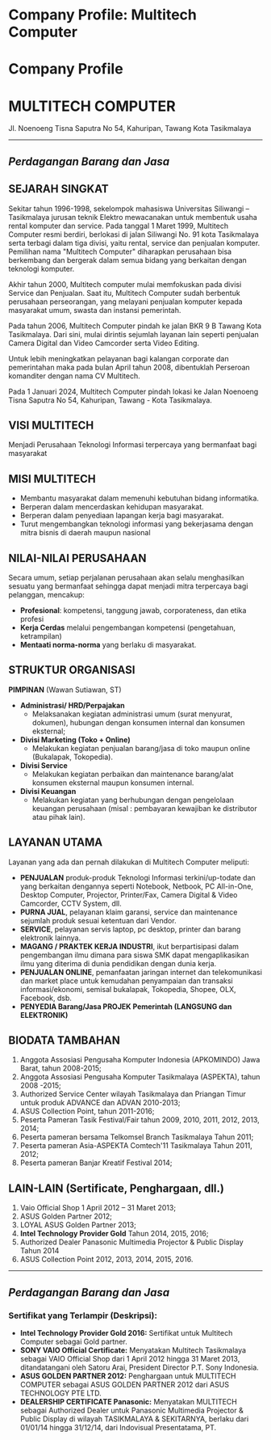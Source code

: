 # Company Profile: Multitech Computer


# Company Profile
# MULTITECH COMPUTER

Jl. Noenoeng Tisna Saputra No 54, Kahuripan, Tawang Kota Tasikmalaya


---
*Perdagangan Barang dan Jasa*
---


## SEJARAH SINGKAT

Sekitar tahun 1996-1998, sekelompok mahasiswa Universitas Siliwangi – Tasikmalaya jurusan teknik Elektro mewacanakan untuk membentuk usaha rental komputer dan service. Pada tanggal 1 Maret 1999, Multitech Computer resmi berdiri, berlokasi di jalan Siliwangi No. 91 kota Tasikmalaya serta terbagi dalam tiga divisi, yaitu rental, service dan penjualan komputer. Pemilihan nama "Multitech Computer" diharapkan perusahaan bisa berkembang dan bergerak dalam semua bidang yang berkaitan dengan teknologi komputer.

Akhir tahun 2000, Multitech computer mulai memfokuskan pada divisi Service dan Penjualan. Saat itu, Multitech Computer sudah berbentuk perusahaan perseorangan, yang melayani penjualan komputer kepada masyarakat umum, swasta dan instansi pemerintah.

Pada tahun 2006, Multitech Computer pindah ke jalan BKR 9 B Tawang Kota Tasikmalaya. Dari sini, mulai dirintis sejumlah layanan lain seperti penjualan Camera Digital dan Video Camcorder serta Video Editing.

Untuk lebih meningkatkan pelayanan bagi kalangan corporate dan pemerintahan maka pada bulan April tahun 2008, dibentuklah Perseroan komanditer dengan nama CV Multitech.

Pada 1 Januari 2024, Multitech Computer pindah lokasi ke Jalan Noenoeng Tisna Saputra No 54, Kahuripan, Tawang - Kota Tasikmalaya.

## VISI MULTITECH

Menjadi Perusahaan Teknologi Informasi terpercaya yang bermanfaat bagi masyarakat

## MISI MULTITECH

*   Membantu masyarakat dalam memenuhi kebutuhan bidang informatika.
*   Berperan dalam mencerdaskan kehidupan masyarakat.
*   Berperan dalam penyediaan lapangan kerja bagi masyarakat.
*   Turut mengembangkan teknologi informasi yang bekerjasama dengan mitra bisnis di daerah maupun nasional

## NILAI-NILAI PERUSAHAAN

Secara umum, setiap perjalanan perusahaan akan selalu menghasilkan sesuatu yang bermanfaat sehingga dapat menjadi mitra terpercaya bagi pelanggan, mencakup:

*   **Profesional**: kompetensi, tanggung jawab, corporateness, dan etika profesi
*   **Kerja Cerdas** melalui pengembangan kompetensi (pengetahuan, ketrampilan)
*   **Mentaati norma-norma** yang berlaku di masyarakat.

## STRUKTUR ORGANISASI

**PIMPINAN**
(Wawan Sutiawan, ST)

*   **Administrasi/ HRD/Perpajakan**
    *   Melaksanakan kegiatan administrasi umum (surat menyurat, dokumen), hubungan dengan konsumen internal dan konsumen eksternal;
*   **Divisi Marketing (Toko + Online)**
    *   Melakukan kegiatan penjualan barang/jasa di toko maupun online (Bukalapak, Tokopedia).
*   **Divisi Service**
    *   Melakukan kegiatan perbaikan dan maintenance barang/alat konsumen eksternal maupun konsumen internal.
*   **Divisi Keuangan**
    *   Melakukan kegiatan yang berhubungan dengan pengelolaan keuangan perusahaan (misal : pembayaran kewajiban ke distributor atau pihak lain).

## LAYANAN UTAMA

Layanan yang ada dan pernah dilakukan di Multitech Computer meliputi:

*   **PENJUALAN** produk-produk Teknologi Informasi terkini/up-todate dan yang berkaitan dengannya seperti Notebook, Netbook, PC All-in-One, Desktop Computer, Projector, Printer/Fax, Camera Digital & Video Camcorder, CCTV System, dll.
*   **PURNA JUAL**, pelayanan klaim garansi, service dan maintenance sejumlah produk sesuai ketentuan dari Vendor.
*   **SERVICE**, pelayanan servis laptop, pc desktop, printer dan barang elektronik lainnya.
*   **MAGANG / PRAKTEK KERJA INDUSTRI**, ikut berpartisipasi dalam pengembangan ilmu dimana para siswa SMK dapat mengaplikasikan ilmu yang diterima di dunia pendidikan dengan dunia kerja.
*   **PENJUALAN ONLINE**, pemanfaatan jaringan internet dan telekomunikasi dan market place untuk kemudahan penyampaian dan transaksi informasi/ekonomi, semisal bukalapak, Tokopedia, Shopee, OLX, Facebook, dsb.
*   **PENYEDIA Barang/Jasa PROJEK Pemerintah (LANGSUNG dan ELEKTRONIK)**

## BIODATA TAMBAHAN

01. Anggota Assosiasi Pengusaha Komputer Indonesia (APKOMINDO) Jawa Barat, tahun 2008-2015;
02. Anggota Assosiasi Pengusaha Komputer Tasikmalaya (ASPEKTA), tahun 2008 -2015;
03. Authorized Service Center wilayah Tasikmalaya dan Priangan Timur untuk produk ADVANCE dan ADVAN 2010-2013;
04. ASUS Collection Point, tahun 2011-2016;
05. Peserta Pameran Tasik Festival/Fair tahun 2009, 2010, 2011, 2012, 2013, 2014;
06. Peserta pameran bersama Telkomsel Branch Tasikmalaya Tahun 2011;
07. Peserta pameran Asia-ASPEKTA Comtech'11 Tasikmalaya Tahun 2011, 2012;
08. Peserta pameran Banjar Kreatif Festival 2014;

## LAIN-LAIN (Sertificate, Penghargaan, dll.)

01. Vaio Official Shop 1 April 2012 – 31 Maret 2013;
02. ASUS Golden Partner 2012;
03. LOYAL ASUS Golden Partner 2013;
04. **Intel Technology Provider Gold** Tahun 2014, 2015, 2016;
05. Authorized Dealer Panasonic Multimedia Projector & Public Display Tahun 2014
06. ASUS Collection Point 2012, 2013, 2014, 2015, 2016.

---
*Perdagangan Barang dan Jasa*
---

### Sertifikat yang Terlampir (Deskripsi):

*   **Intel Technology Provider Gold 2016:** Sertifikat untuk Multitech Computer sebagai Gold partner.
*   **SONY VAIO Official Certificate:** Menyatakan Multitech Tasikmalaya sebagai VAIO Official Shop dari 1 April 2012 hingga 31 Maret 2013, ditandatangani oleh Satoru Arai, President Director P.T. Sony Indonesia.
*   **ASUS GOLDEN PARTNER 2012:** Penghargaan untuk MULTITECH COMPUTER sebagai ASUS GOLDEN PARTNER 2012 dari ASUS TECHNOLOGY PTE LTD.
*   **DEALERSHIP CERTIFICATE Panasonic:** Menyatakan MULTITECH sebagai Authorized Dealer untuk Panasonic Multimedia Projector & Public Display di wilayah TASIKMALAYA & SEKITARNYA, berlaku dari 01/01/14 hingga 31/12/14, dari Indovisual Presentatama, PT.